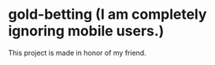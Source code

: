 # gold-betting (I am completely ignoring mobile users.)
This project is made in honor of my friend. 
